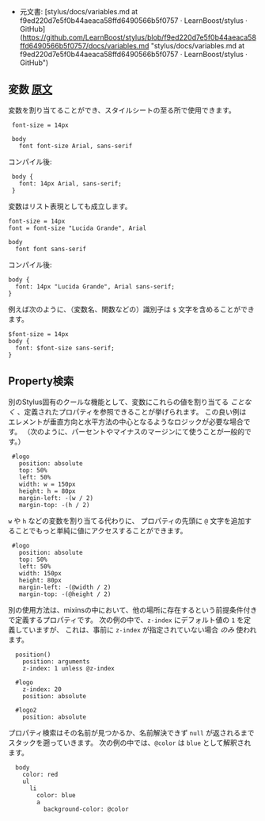  +  元文書: [stylus/docs/variables.md at f9ed220d7e5f0b44aeaca58ffd6490566b5f0757 · LearnBoost/stylus · GitHub]
(https://github.com/LearnBoost/stylus/blob/f9ed220d7e5f0b44aeaca58ffd6490566b5f0757/docs/variables.md 
"stylus/docs/variables.md at f9ed220d7e5f0b44aeaca58ffd6490566b5f0757 · LearnBoost/stylus · GitHub")

## 変数 [原文](http://learnboost.github.com/stylus/docs/variables.html)

変数を割り当てることができ、スタイルシートの至る所で使用できます。

     font-size = 14px

     body
       font font-size Arial, sans-serif

コンパイル後:

     body {
       font: 14px Arial, sans-serif;
     }

変数はリスト表現としても成立します。

    font-size = 14px
    font = font-size "Lucida Grande", Arial

    body
      font font sans-serif

コンパイル後:

    body {
      font: 14px "Lucida Grande", Arial sans-serif;
    }

例えば次のように、（変数名、関数などの）識別子は `$` 文字を含めることができます。

    $font-size = 14px
    body {
      font: $font-size sans-serif;
    }

## Property検索

別のStylus固有のクールな機能として、変数にこれらの値を割り当てる _ことなく_ 、定義されたプロパティを参照できることが挙げられます。
この良い例は　エレメントが垂直方向と水平方法の中心となるようなロジックが必要な場合です。
（次のように、パーセントやマイナスのマージンにて使うことが一般的です。）

     #logo
       position: absolute
       top: 50%
       left: 50%
       width: w = 150px
       height: h = 80px
       margin-left: -(w / 2)
       margin-top: -(h / 2)

`w` や `h` などの変数を割り当てる代わりに、
プロパティの先頭に `@` 文字を追加することでもっと単純に値にアクセスすることができます。

     #logo
       position: absolute
       top: 50%
       left: 50%
       width: 150px
       height: 80px
       margin-left: -(@width / 2)
       margin-top: -(@height / 2)

別の使用方法は、mixinsの中において、他の場所に存在するという前提条件付きで定義するプロパティです。
次の例の中で、`z-index` にデフォルト値の `1` を定義していますが、
これは、事前に `z-index` が指定されていない場合 _のみ_ 使われます。

      position()
        position: arguments
        z-index: 1 unless @z-index

      #logo
        z-index: 20
        position: absolute

      #logo2
        position: absolute

プロパティ検索はその名前が見つかるか、名前解決できず `null` が返されるまでスタックを遡っていきます。 
次の例の中では、`@color` は `blue` として解釈されます。

      body
        color: red
        ul
          li
            color: blue
            a
              background-color: @color
